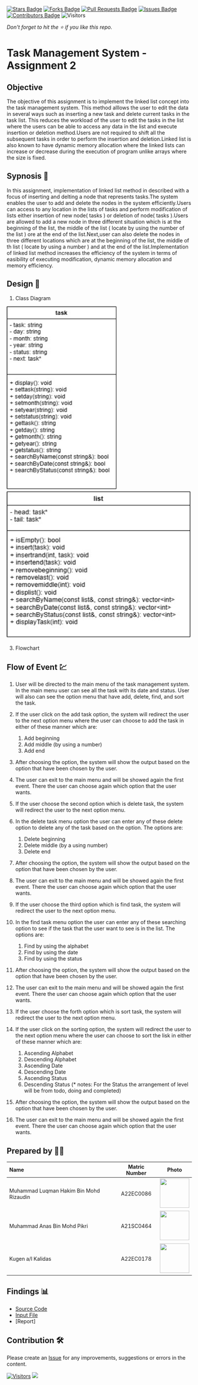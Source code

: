 [![Stars Badge](https://img.shields.io/github/stars/jjn7702/SECJ2013-DSA)](https://github.com/jjn7702/SECJ2013-DSA/Submission/Sample/stargazers)
[![Forks Badge](https://img.shields.io/github/forks/jjn7702/SECJ2013-DSA)](https://github.com/jjn7702/SECJ2013-DSA/Submission/Sample/network/members)
[![Pull Requests Badge](https://img.shields.io/github/issues-pr/jjn7702/SECJ2013-DSA)](https://github.com/jjn7702/SECJ2013-DSA/Submission/Sample/pulls)
[![Issues Badge](https://img.shields.io/github/issues/jjn7702/SECJ2013-DSA)](https://github.com/jjn7702/SECJ2013-DSA/Submission/Sample/issues)
[![Contributors Badge](https://img.shields.io/github/contributors/jjn7702/SECJ2013-DSA?color=2b9348)](https://github.com/jjn7702/SECJ2013-DSA/Submission/Sample/graphs/contributors)
![Visitors](https://api.visitorbadge.io/api/visitors?path=https%3A%2F%2Fgithub.com%2Fjjn7702%2FSECJ2013-DSA%2FSubmission%2FSample&labelColor=%23d9e3f0&countColor=%23697689&style=flat)

_Don't forget to hit the :star: if you like this repo._

# Task Management System - Assignment 2
## Objective
The objective of  this assignment is to implement the linked list concept into the task management system. This method alllows the user to edit the data in several ways such as inserting a new task and delete current tasks in the task list. This reduces the workload of the user to edit the tasks in the list where the users can be able to access any data in the list and execute insertion or deletion method.Users are not required to shift all the subsequent tasks in order to perform the insertion and deletion.Linked list is also known to have dynamic memory allocation where the linked lists can increase or decrease during the execution of program unlike arrays where the size is fixed.

## Sypnosis 📝
In this assignment, implementation of linked list method in described with a focus of inserting and delting a node that represents tasks.The system enables the user to add and delete the nodes in the system efficiently.Users can access to any location in the lists of tasks and perform modification of lists either insertion of new node( tasks ) or deletion of node( tasks ).Users are allowed to add a new node in three different situation which is at the beginning of the list, the middle of the list ( locate by using the number of the list ) ore at the end of the list.Next,user can also delete the nodes in three different locations which are at the beginning of the list, the middle of th list ( locate by using a number ) and at the end of the list.Implementation of linked list method increases the efficiency of the system in terms of easibility of executing modification, dynamic memory allocation and memory efficiency. 


## Design 🎨

1. Class Diagram
<img src="https://raw.githubusercontent.com/jjn7702/SECJ2013-DSA/main/Submission/sec02/Tempest/img/Untitled%20Diagram-Page-16.jpg" width=300px, height=500px>

<img src="https://raw.githubusercontent.com/jjn7702/SECJ2013-DSA/main/Submission/sec02/Tempest/img/Untitled%20Diagram-Page-17.jpg" width=500px, height=400px>



3. Flowchart



## Flow of Event 💹

1. User will be directed to the main menu of the task management system. In the main menu user can see all the task with its date and status. User will also can see the option menu that have add, delete, find, and sort the task.

2. If the user click on the add task option, the system will redirect the user to the next option menu where the user can choose to add the task in either of these manner which are:

    1. Add beginning
    2. Add middle (by using a number)
    3. Add end

3. After choosing the option, the system will show the output based on the option that have been chosen by the user.

4. The user can exit to the main menu and will be showed again the first event. There the user can choose again which option that the user wants.

5. If the user choose the second option which is delete task, the system will redirect the user to the next option menu.

6. In the delete task menu option the user can enter any of these delete option to delete any of the task based on the option. The options are:
    1. Delete beginning
    2. Delete middle (by a using number)
    3. Delete end

7. After choosing the option, the system will show the output based on the option that have been chosen by the user.

8. The user can exit to the main menu and will be showed again the first event. There the user can choose again which option that the user wants.

9. If the user choose the third option which is find task, the system will redirect the user to the next option menu.

10. In the find task menu option the user can enter any of these searching option to see if the task that the user want to see is in the list. The options are:
    1. Find by using the alphabet
    2. Find by using the date
    3. Find by using the status

11. After choosing the option, the system will show the output based on the option that have been chosen by the user.

12. The user can exit to the main menu and will be showed again the first event. There the user can choose again which option that the user wants.

13. If the user choose the forth option which is sort task, the system will redirect the user to the next option menu.

14. If the user click on the sorting option, the system will redirect the user to the next option menu where the user can choose to sort the lisk in either of these manner which are:

    1. Ascending Alphabet
    2. Descending Alphabet
    3. Ascending Date
    4. Descending Date
    5. Ascending Status
    6. Descending Status
    (* notes: For the Status the arrangement of level will be from todo, doing and completed)

15. After choosing the option, the system will show the output based on the option that have been chosen by the user.

16. The user can exit to the main menu and will be showed again the first event. There the user can choose again which option that the user wants.

## Prepared by 🧑‍💻

| Name             | Matric Number | Photo                                                         |
| :---------------- | :-------------: | :------------------------------------------------------------: |
| Muhammad Luqman Hakim Bin Mohd Rizaudin   | A22EC0086        | <a href="https://github.com/jjn7702/SECJ2013-DSA/blob/main/Submission/sec02/Tempest/img/luqman.jpg" title="luqman"><img src="https://github.com/jjn7702/SECJ2013-DSA/blob/main/Submission/sec02/Tempest/img/luqman.jpg" width=80px, height=80px>     |
| Muhammad Anas Bin Mohd Pikri      | A21SC0464        | <a href="https://avatars.githubusercontent.com/u/116987481?v=4" title="Icon by Trazobanana"><img src="https://avatars.githubusercontent.com/u/116987481?v=4" width=80px, height=80px>         |
| Kugen a/l Kalidas       | A22EC0178       | <a href="https://avatars.githubusercontent.com/u/128279457?v=4" title="Anas"><img src="https://avatars.githubusercontent.com/u/128279457?v=4" width=80px, height=80px> |


## Findings 📊

- [Source Code](./source_code/assignment2.cpp)
- [Input File](./source_code/task.txt)
- [Report]

## Contribution 🛠️
Please create an [Issue](https://github.com/jjn7702/SECJ2013-DSA/Submission/Sample/issues) for any improvements, suggestions or errors in the content.

[![Visitors](https://api.visitorbadge.io/api/visitors?path=https%3A%2F%2Fgithub.com%2Fjjn7702&labelColor=%23697689&countColor=%23555555&style=plastic)](https://visitorbadge.io/status?path=https%3A%2F%2Fgithub.com%2Fjjn7702)
![](https://hit.yhype.me/github/profile?user_id=81284918)

